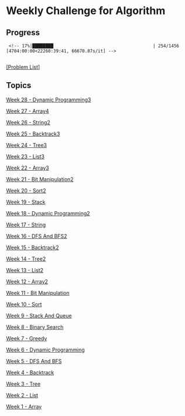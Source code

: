 # Weekly Challenge for Algorithm

<!-- Thanks [@shicheng0829](https://github.com/shicheng0829), [@wkcn](https://github.com/wkcn), [@somainer](https://github.com/somainer) for collecting these problems! It is really helpful :)


[@shicheng0829](https://github.com/shicheng0829) collected problems during week 1 and week 7.

[@wkcn](https://github.com/wkcn) collected problems during week 8 and week 18.

[@somainer](https://github.com/somainer) collects problems since week 19. -->

## Progress
```
 <!-- 17%|████████                                      | 254/1456 [4704:00:00<22260:39:41, 66670.87s/it] -->
 
```
[[Problem List]](./problems.md)

## Topics

[Week 28 - Dynamic Programming3](./week28_dynamic_programming3)

[Week 27 - Array4](./week27_array4)

[Week 26 - String2](./week26_string2)

[Week 25 - Backtrack3](./week25_backtrack3)

[Week 24 - Tree3](./week24_tree3)

[Week 23 - List3](./week23_list3)

[Week 22 - Array3](./week22_array3)

[Week 21 - Bit Manipulation2](./week21_bit_manipulation2)

[Week 20 - Sort2](./week20_sort2)

[Week 19 - Stack](./week19_stack)

[Week 18 - Dynamic Programming2](./week18_dynamic_programming2)

[Week 17 - String](./week17_string)

[Week 16 - DFS And BFS2](./week16_dfs_and_bfs2)

[Week 15 - Backtrack2](./week15_backtrack2)

[Week 14 - Tree2](./week14_tree2)

[Week 13 - List2](./week13_list2)

[Week 12 - Array2](./week12_array2)

[Week 11 - Bit Manipulation](./week11_bit_manipulation)

[Week 10 - Sort](./week10_sort)

[Week 9 - Stack And Queue](./week9_stack_and_queue)

[Week 8 - Binary Search](./week8_binary_search)

[Week 7 - Greedy](./week7_greedy)

[Week 6 - Dynamic Programming](./week6_dynamic_programming)

[Week 5 - DFS And BFS](./week5_dfs_and_bfs)

[Week 4 - Backtrack](./week4_backtrack)

[Week 3 - Tree](./week3_tree)

[Week 2 - List](./week2_list)

[Week 1 - Array](./week1_array)
